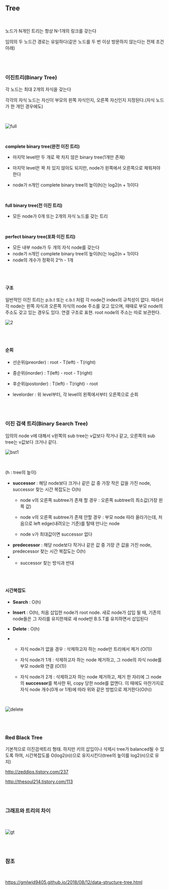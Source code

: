 ## Tree

</br>

노드가 N개인 트리는 항상 N-1개의 링크를 갖는다

임의의 두 노드간 경로는 유일하다(같은 노드를 두 번 이상 방문하지 않는다는 전제 조건 아래)

</br>

</br>

### 이진트리(Binary Tree)

각 노드는 최대 2개의 자식을 갖는다

각각의 자식 노드는 자신이 부모의 왼쪽 자식인지, 오른쪽 자신인지 지정된다.(자식 노드가 한 개인 경우에도)

</br>

![full](./full.png)

</br>

**complete binary tree(완전 이진 트리)**

* 마지막 level만 두 개로 꽉 차지 않은 binary tree(1개만 존재)
* 마지막 level은 꽉 차 있지 않아도 되지만, node가 왼쪽에서 오른쪽으로 채워져야 한다

* node가 n개인 complete binary tree의 높이(h)는 log2(n + 1)이다

</br>

**full binary tree(전 이진 트리)**

* 모든 node가 0개 또는 2개의 자식 노드를 갖는 트리

</br>

**perfect binary tree(포화 이진 트리)**

* 모든 내부 node가 두 개의 자식 node를 갖는다
* node가 n개인 complete binary tree의 높이(h)는 log2(n + 1)이다
* node의 개수가 정확히 2^h - 1개

</br>

</br>

#### 구조

일반적인 이진 트리는 p.b.t 또는 c.b.t 처럼 각 node간 index의 규칙성이 없다. 따라서 각 node는 왼쪽 자식과 오른쪽 자식의 node 주소를 갖고 있으며, 때때로 부모 node의 주소도 갖고 있는 경우도 있다. 연결 구조로 표현. root node의 주소는 따로 보관한다.

![2](./tree2.jpg)



</br>

</br>

#### 순회

* 선순위(preorder) : root - T(left) - T(right)

* 중순위(inorder) : T(left) - root - T(right)

* 후순위(postorder) : T(left) - T(right) - root

* levelorder : 위 level부터, 각 level의 왼쪽에서부터 오른쪽으로 순회

</br>

</br>

### 이진 검색 트리(Binary Search Tree)

임의의 node v에 대해서 v왼쪽의 sub tree는 v값보다 작거나 같고, 오른쪽의 sub tree는 v값보다 크거나 같다.



![bst1](./bst1.jpg)



</br>

(h : tree의 높이)

* **successor** : 해당 node보다 크거나 같은 값 중 가장 작은 값을 가진 node, successor 찾는 시간 복잡도는 O(h)
  * node v의 오른쪽 subtree가 존재 할 경우 : 오른쪽 subtree의 최소값(가장 왼쪽 값)

  * node v의 오른쪽 subtree가 존재 안할 경우 : 부모 node 따라 올라가는데, 처음으로 left edge(내려오는 기준)를 탈때 만나는 node

  * node v가 최대값이면 successor 없다
* **predecessor** : 해당 node보다 작거나 같은 값 중 가장 큰 값을 가진 node, predecessor 찾는 시간 복잡도는 O(h)
* * successor 찾는 방식과 반대

</br>

</br>

#### 시간복잡도

* **Search** : O(h)

* **Insert** : O(h), 처음 삽입한 node가 root node. 새로 node가 삽입 될 때, 기존의 node들은 그 자리를 유지한채로 새 node만 B.S.T를 유치하면서 삽입된다

* **Delete** : O(h)

* * 자식 node가 없을 경우 : 삭제하고자 하는 node만 트리에서 제거 (O(1))

  * 자식 node가 1개 : 삭제하고자 하는 node 제거하고, 그 node의 자식 node를 부모 node와 연결 (O(1))

  * 자식 node가 2개 : 삭제하고자 하는 node 제거하고, 제거 한 자리에 그 node의 **successor**를 복사한 뒤, copy 당한 node를 없앤다. 이 때에도 마찬가지로 자식 node 개수(0개 or 1개)에 따라 위와 같은 방법으로 제거한다(O(h))

    </br>


![delete](./delete.jpg)

</br>

</br>

### Red Black Tree ###

기본적으로 이진검색트리 형태. 하지만 키의 삽입이나 삭제시 tree가 balanced될 수 있도록 하여, 시간복잡도를 O(log2(n))으로 유지시킨다(tree의 높이를 log2(n)으로 유지)

http://zeddios.tistory.com/237

http://thesoul214.tistory.com/113

</br>

</br>

### 그래프와 트리의 차이

</br>

![gt](./gt.png)

</br>

</br>

### 참조

</br>

https://gmlwjd9405.github.io/2018/08/12/data-structure-tree.html